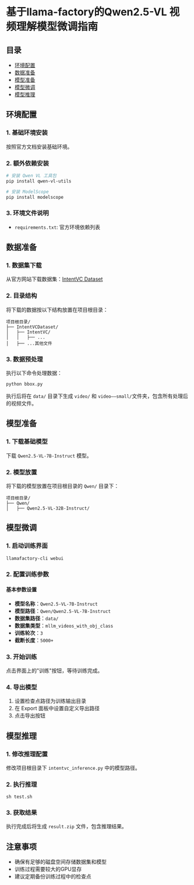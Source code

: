 # 基于llama-factory的Qwen2.5-VL 视频理解模型微调指南

## 目录

- [环境配置](#环境配置)
- [数据准备](#数据准备)
- [模型准备](#模型准备)
- [模型微调](#模型微调)
- [模型推理](#模型推理)

## 环境配置

### 1. 基础环境安装

按照官方文档安装基础环境。

### 2. 额外依赖安装

```bash
# 安装 Qwen VL 工具包
pip install qwen-vl-utils

# 安装 ModelScope
pip install modelscope
```

### 3. 环境文件说明

- `requirements.txt`: 官方环境依赖列表

## 数据准备

### 1. 数据集下载

从官方网站下载数据集：[IntentVC Dataset](https://sites.google.com/view/intentvc/dataset)

### 2. 目录结构

将下载的数据按以下结构放置在项目根目录：

```
项目根目录/
├── IntentVCDataset/
│   ├── IntentVC/
│   │   ├── ...
│   ├── ...其他文件
```

### 3. 数据预处理

执行以下命令处理数据：

```bash
python bbox.py

```

执行后将在 `data/` 目录下生成 `video/` 和 `video——small/`文件夹，包含所有处理后的视频文件。

## 模型准备

### 1. 下载基础模型

下载 `Qwen2.5-VL-7B-Instruct` 模型。

### 2. 模型放置

将下载的模型放置在项目根目录的 `Qwen/` 目录下：

```
项目根目录/
├── Qwen/
│   ├── Qwen2.5-VL-32B-Instruct/
```

## 模型微调

### 1. 启动训练界面

```bash
llamafactory-cli webui
```

### 2. 配置训练参数

#### 基本参数设置

- **模型名称**：`Qwen2.5-VL-7B-Instruct`
- **模型路径**：`Qwen/Qwen2.5-VL-7B-Instruct`
- **数据集路径**：`data/`
- **数据集类型**：`mllm_videos_with_obj_class`
- **训练轮次**：`3`
- **截断长度**：`5000+`

### 3. 开始训练

点击界面上的"训练"按钮，等待训练完成。

### 4. 导出模型

1. 设置检查点路径为训练输出目录
2. 在 Export 面板中设置自定义导出路径
3. 点击导出按钮

## 模型推理

### 1. 修改推理配置

修改项目根目录下 `intentvc_inference.py` 中的模型路径。

### 2. 执行推理

```
sh test.sh
```

### 3. 获取结果

执行完成后将生成 `result.zip` 文件，包含推理结果。

## 注意事项

- 确保有足够的磁盘空间存储数据集和模型
- 训练过程需要较大的GPU显存
- 建议定期备份训练过程中的检查点
